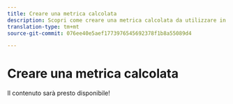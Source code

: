 ```yaml
---
title: Creare una metrica calcolata
description: Scopri come creare una metrica calcolata da utilizzare in Analysis Workspace.
translation-type: tm+mt
source-git-commit: 076ee40e5aef1773976545692378f1b8a55089d4

---
```



# Creare una metrica calcolata

Il contenuto sarà presto disponibile!
